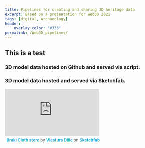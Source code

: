 ```yaml
---
title: Pipelines for creating and sharing 3D heritage data
excerpt: Based on a presentation for Web3D 2021
tags: [digital, Archaeology]
header:
    overlay_color: "#333"
permalink: /Web3D_pipelines/
---
```


## This is a test

### 3D model data hosted on Github and served via <model-viewer> script.
<!-- Import the component -->
<script type="module" src="https://unpkg.com/@google/model-viewer/dist/model-viewer.min.js"></script>

<!-- Use it like any other HTML element -->
<model-viewer src="/images/braki_cloth_store/scene.gltf" alt="A 3D model of Braki Cloth Store" ar ar-modes="webxr scene-viewer quick-look" environment-image="neutral" auto-rotate camera-controls></model-viewer>

### 3D model data hosted and served via Sketchfab.

<div class="sketchfab-embed-wrapper"> <iframe title="Braki Cloth store" frameborder="0" allowfullscreen mozallowfullscreen="true" webkitallowfullscreen="true" allow="autoplay; fullscreen; xr-spatial-tracking" xr-spatial-tracking execution-while-out-of-viewport execution-while-not-rendered web-share src="https://sketchfab.com/models/6e1c0546f2da444492506a50f69294bf/embed"> </iframe> <p style="font-size: 13px; font-weight: normal; margin: 5px; color: #4A4A4A;"> <a href="https://sketchfab.com/3d-models/braki-cloth-store-6e1c0546f2da444492506a50f69294bf?utm_medium=embed&utm_campaign=share-popup&utm_content=6e1c0546f2da444492506a50f69294bf" target="_blank" style="font-weight: bold; color: #1CAAD9;"> Braki Cloth store </a> by <a href="https://sketchfab.com/vdille?utm_medium=embed&utm_campaign=share-popup&utm_content=6e1c0546f2da444492506a50f69294bf" target="_blank" style="font-weight: bold; color: #1CAAD9;"> Viesturs Dille </a> on <a href="https://sketchfab.com?utm_medium=embed&utm_campaign=share-popup&utm_content=6e1c0546f2da444492506a50f69294bf" target="_blank" style="font-weight: bold; color: #1CAAD9;">Sketchfab</a></p></div>
